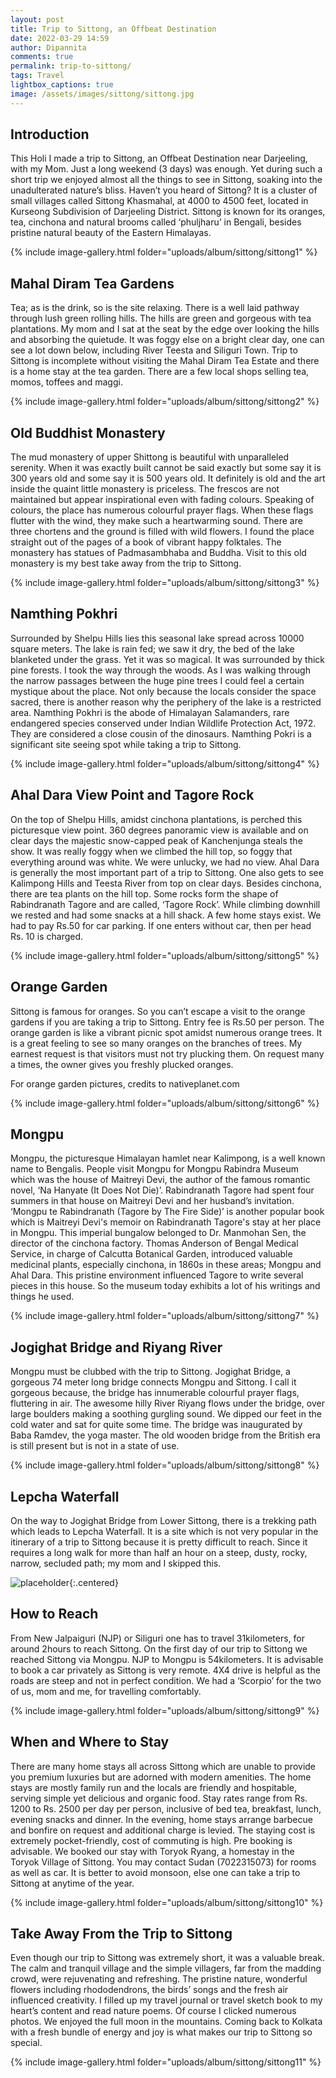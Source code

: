 ```yaml
---
layout: post
title: Trip to Sittong, an Offbeat Destination
date: 2022-03-29 14:59
author: Dipannita
comments: true
permalink: trip-to-sittong/
tags: Travel
lightbox_captions: true
image: /assets/images/sittong/sittong.jpg 
---
```





## Introduction

This Holi I made a trip to Sittong, an Offbeat Destination near Darjeeling, with my Mom. Just a long weekend (3 days) was enough. Yet during such a short trip we enjoyed almost all the things to see in Sittong, soaking into the unadulterated nature’s bliss. Haven’t you heard of Sittong? It is a cluster of small villages called Sittong Khasmahal, at 4000 to 4500 feet, located in Kurseong Subdivision of Darjeeling District. Sittong is known for its oranges, tea, cinchona and natural brooms called ‘phuljharu’ in Bengali, besides pristine natural beauty of the Eastern Himalayas.		
			
{% include image-gallery.html folder="uploads/album/sittong/sittong1" %}   
			
			
			
## Mahal Diram Tea Gardens

Tea; as is the drink, so is the site relaxing. There is a well laid pathway through lush green rolling hills. The hills are green and gorgeous with tea plantations. My mom and I sat at the seat by the edge over looking the hills and absorbing the quietude. It was foggy else on a bright clear day, one can see a lot down below, including River Teesta and Siliguri Town. Trip to Sittong is incomplete without visiting the Mahal Diram Tea Estate and there is a home stay at the tea garden.  There are a few local shops selling tea, momos, toffees and maggi.		
			
			
{% include image-gallery.html folder="uploads/album/sittong/sittong2" %}   
			
## Old Buddhist Monastery 

The mud monastery of upper Shittong is beautiful with unparalleled serenity. When it was exactly built cannot be said exactly but some say it is 300 years old and some say it is 500 years old. It definitely is old and the art inside the quaint little monastery is priceless. The frescos are not maintained but appear inspirational even with fading colours. Speaking of colours, the place has numerous colourful prayer flags. When these flags flutter with the wind, they make such a heartwarming sound. There are three chortens and the ground is filled with wild flowers. I found the place straight out of the pages of a book of vibrant happy folktales. The monastery has statues of Padmasambhaba and Buddha. Visit to this old monastery is my best take away from the trip to Sittong.		
			
{% include image-gallery.html folder="uploads/album/sittong/sittong3" %}  
			
## Namthing Pokhri		
		
Surrounded by Shelpu Hills lies this seasonal lake spread across 10000 square meters. The lake is rain fed; we saw it dry, the bed of the lake blanketed under the grass. Yet it was so magical. It was surrounded by thick pine forests. I took the way through the woods. As I was walking through the narrow passages between the huge pine trees I could feel a certain mystique about the place. Not only because the locals consider the space sacred, there is another reason why the periphery of the lake is a restricted area. Namthing Pokhri is the abode of Himalayan Salamanders, rare endangered species conserved under Indian Wildlife Protection Act, 1972. They are considered a close cousin of the dinosaurs. Namthing Pokri is a significant site seeing spot while taking a trip to Sittong. 		
			
{% include image-gallery.html folder="uploads/album/sittong/sittong4" %}  


## Ahal Dara View Point and Tagore Rock

On the top of Shelpu Hills, amidst cinchona plantations, is perched this picturesque view point. 360 degrees panoramic view is available and on clear days the majestic snow-capped peak of Kanchenjunga steals the show. It was really foggy when we climbed the hill top, so foggy that everything around was white. We were unlucky, we had no view. Ahal Dara is generally the most important part of a trip to Sittong. One also gets to see Kalimpong Hills and Teesta River from top on clear days. Besides cinchona, there are tea plants on the hill top. Some rocks form the shape of Rabindranath Tagore and are called, ‘Tagore Rock’. While climbing downhill we rested and had some snacks at a hill shack. A few home stays exist. We had to pay Rs.50 for car parking. If one enters without car, then per head Rs. 10 is charged.		
			
{% include image-gallery.html folder="uploads/album/sittong/sittong5" %}  
		
														
## Orange Garden		
		
Sittong is famous for oranges. So you can’t escape a visit to the orange gardens if you are taking a trip to Sittong. Entry fee is Rs.50 per person. The orange garden is like a vibrant picnic spot amidst numerous orange trees. It is a great feeling to see so many oranges on the branches of trees. My earnest request is that visitors must not try plucking them. On request many a times, the owner gives you freshly plucked oranges.

For orange garden pictures, credits to nativeplanet.com  		
			
{% include image-gallery.html folder="uploads/album/sittong/sittong6" %}  

## Mongpu

Mongpu, the picturesque Himalayan hamlet near Kalimpong, is a well known name to Bengalis. People visit Mongpu for Mongpu Rabindra Museum which was the house of Maitreyi Devi, the author of the famous romantic novel, ‘Na Hanyate (It Does Not Die)’. Rabindranath Tagore had spent four summers in that house on Maitreyi Devi and her husband’s invitation. ‘Mongpu te Rabindranath (Tagore by The Fire Side)’ is another popular book which is Maitreyi Devi's memoir on Rabindranath Tagore's stay at her place in Mongpu. This imperial bungalow belonged to Dr. Manmohan Sen, the director of the cinchona factory. Thomas Anderson of Bengal Medical Service, in charge of Calcutta Botanical Garden, introduced valuable medicinal plants, especially cinchona, in 1860s in these areas; Mongpu and Ahal Dara. This pristine environment influenced Tagore to write several pieces in this house. So the museum today exhibits a lot of his writings and things he used. 		

{% include image-gallery.html folder="uploads/album/sittong/sittong7" %}  
			
			
## Jogighat Bridge and Riyang River		
		
Mongpu must be clubbed with the trip to Sittong. Jogighat Bridge, a gorgeous 74 meter long bridge connects Mongpu and Sittong. I call it gorgeous because, the bridge has innumerable colourful prayer flags, fluttering in air. The awesome hilly River Riyang flows under the bridge, over large boulders making a soothing gurgling sound. We dipped our feet in the cold water and sat for quite some time. The bridge was inaugurated by Baba Ramdev, the yoga master. The old wooden bridge from the British era is still present but is not in a state of use.		

{% include image-gallery.html folder="uploads/album/sittong/sittong8" %}  			

## Lepcha Waterfall		
		
On the way to Jogighat Bridge from Lower Sittong, there is a trekking path which leads to Lepcha Waterfall. It is a site which is not very popular in the itinerary of a trip to Sittong because it is pretty difficult to reach. Since it requires a long walk for more than half an hour on a steep, dusty, rocky, narrow, secluded path; my mom and I skipped this.	

![placeholder](/assets/images/Lepcha-Falls.jpg){:.centered}
																													
## How to Reach  	

From New Jalpaiguri (NJP) or Siliguri one has to travel 31kilometers, for around 2hours to reach Sittong. On the first day of our trip to Sittong we reached Sittong via Mongpu. NJP to Mongpu is 54kilometers. It is advisable to book a car privately as Sittong is very remote. 4X4 drive is helpful as the roads are steep and not in perfect condition. We had a ‘Scorpio’ for the two of us, mom and me, for travelling comfortably. 		
			
{% include image-gallery.html folder="uploads/album/sittong/sittong9" %}  	

## When and Where to Stay

There are many home stays all across Sittong which are unable to provide you premium luxuries but are adorned with modern amenities. The home stays are mostly family run and the locals are friendly and hospitable, serving simple yet delicious and organic food. Stay rates range from Rs. 1200 to Rs. 2500 per day per person, inclusive of bed tea, breakfast, lunch, evening snacks and dinner. In the evening, home stays arrange barbecue and bonfire on request and additional charge is levied. The staying cost is extremely pocket-friendly, cost of commuting is high. Pre booking is advisable. We booked our stay with Toryok Ryang, a homestay in the Toryok Village of Sittong. You may contact Sudan (7022315073) for rooms as well as car. It is better to avoid monsoon, else one can take a trip to Sittong at anytime of the year.

{% include image-gallery.html folder="uploads/album/sittong/sittong10" %}  	


## Take Away From the Trip to Sittong

Even though our trip to Sittong was extremely short, it was a valuable break. The calm and tranquil village and the simple villagers, far from the madding crowd, were rejuvenating and refreshing. The pristine nature, wonderful flowers including rhododendrons, the birds’ songs and the fresh air influenced creativity. I filled up my travel journal or travel sketch book to my heart’s content and read nature poems. Of course I clicked numerous photos. We enjoyed the full moon in the mountains. Coming back to Kolkata with a fresh bundle of energy and joy is what makes our trip to Sittong so special.  		
			
{% include image-gallery.html folder="uploads/album/sittong/sittong11" %}  	
